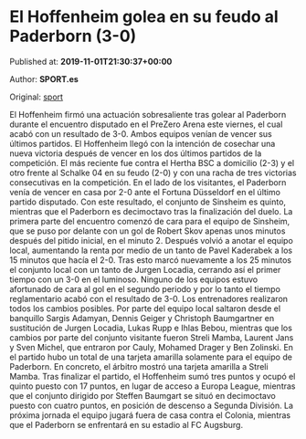 
# El Hoffenheim golea en su feudo al Paderborn (3-0)

Published at: **2019-11-01T21:30:37+00:00**

Author: **SPORT.es**

Original: [sport](https://www.sport.es/es/noticias/bundesliga/el-hoffenheim-golea-en-su-feudo-al-paderborn-3-0-7710945)

El Hoffenheim firmó una actuación sobresaliente tras golear al Paderborn durante el encuentro disputado en el PreZero Arena este viernes, el cual acabó con un resultado de 3-0. Ambos equipos venían de vencer sus últimos partidos. El Hoffenheim llegó con la intención de cosechar una nueva victoria después de vencer en los dos últimos partidos de la competición. El más reciente fue contra el Hertha BSC a domicilio (2-3) y el otro frente al Schalke 04 en su feudo (2-0) y con una racha de tres victorias consecutivas en la competición. En el lado de los visitantes, el Paderborn venía de vencer en casa por 2-0 ante el Fortuna Düsseldorf en el último partido disputado. Con este resultado, el conjunto de Sinsheim es quinto, mientras que el Paderborn es decimoctavo tras la finalización del duelo.
La primera parte del encuentro comenzó de cara para el equipo de Sinsheim, que se puso por delante con un gol de Robert Skov apenas unos minutos después del pitido inicial, en el minuto 2. Después volvió a anotar el equipo local, aumentando la renta por medio de un tanto de Pavel Kaderabek a los 15 minutos que hacía el 2-0. Tras esto marcó nuevamente a los 25 minutos el conjunto local con un tanto de Jurgen Locadia, cerrando así el primer tiempo con un 3-0 en el luminoso.
Ninguno de los equipos estuvo afortunado de cara al gol en el segundo periodo y por lo tanto el tiempo reglamentario acabó con el resultado de 3-0.
Los entrenadores realizaron todos los cambios posibles. Por parte del equipo local saltaron desde el banquillo Sargis Adamyan, Dennis Geiger y Christoph Baumgartner en sustitución de Jurgen Locadia, Lukas Rupp e Ihlas Bebou, mientras que los cambios por parte del conjunto visitante fueron Streli Mamba, Laurent Jans y Sven Michel, que entraron por Cauly, Mohamed Drager y Ben Zolinski.
En el partido hubo un total de una tarjeta amarilla solamente para el equipo de Paderborn. En concreto, el árbitro mostró una tarjeta amarilla a Streli Mamba.
Tras finalizar el partido, el Hoffenheim sumó tres puntos y ocupó el quinto puesto con 17 puntos, en lugar de acceso a Europa League, mientras que el conjunto dirigido por Steffen Baumgart se situó en decimoctavo puesto con cuatro puntos, en posición de descenso a Segunda División.
La próxima jornada el equipo jugará fuera de casa contra el Colonia, mientras que el Paderborn se enfrentará en su estadio al FC Augsburg.
